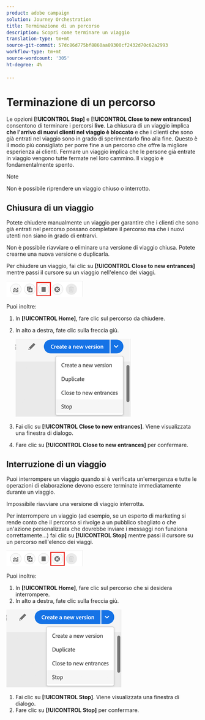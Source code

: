 ```yaml
---
product: adobe campaign
solution: Journey Orchestration
title: Terminazione di un percorso
description: Scopri come terminare un viaggio
translation-type: tm+mt
source-git-commit: 57dc86d775bf8860aa09300cf2432d70c62a2993
workflow-type: tm+mt
source-wordcount: '305'
ht-degree: 4%

---
```



# Terminazione di un percorso

Le opzioni **[!UICONTROL Stop]** e **[!UICONTROL Close to new entrances]** consentono di terminare i percorsi **live**. La chiusura di un viaggio implica **che l&#39;arrivo di nuovi clienti nel viaggio è bloccato** e che i clienti che sono già entrati nel viaggio sono in grado di sperimentarlo fino alla fine. Questo è il modo più consigliato per porre fine a un percorso che offre la migliore esperienza ai clienti. Fermare un viaggio implica che le persone già entrate in viaggio vengono tutte fermate nel loro cammino. Il viaggio è fondamentalmente spento.

>[!NOTE]
>
>Non è possibile riprendere un viaggio chiuso o interrotto.

## Chiusura di un viaggio

Potete chiudere manualmente un viaggio per garantire che i clienti che sono già entrati nel percorso possano completare il percorso ma che i nuovi utenti non siano in grado di entrarvi.

Non è possibile riavviare o eliminare una versione di viaggio chiusa. Potete crearne una nuova versione o duplicarla.

Per chiudere un viaggio, fai clic su **[!UICONTROL Close to new entrances]** mentre passi il cursore su un viaggio nell&#39;elenco dei viaggi.

![](../assets/do-not-localize/journey-finish-quick-action.png)

Puoi inoltre:

1. In **[!UICONTROL Home]**, fare clic sul percorso da chiudere.
1. In alto a destra, fate clic sulla freccia giù.

   ![](../assets/finish_drop_down_list.png)

1. Fai clic su **[!UICONTROL Close to new entrances]**. Viene visualizzata una finestra di dialogo.
1. Fare clic su **[!UICONTROL Close to new entrances]** per confermare.

## Interruzione di un viaggio

Puoi interrompere un viaggio quando si è verificata un&#39;emergenza e tutte le operazioni di elaborazione devono essere terminate immediatamente durante un viaggio.

Impossibile riavviare una versione di viaggio interrotta.

Per interrompere un viaggio (ad esempio, se un esperto di marketing si rende conto che il percorso si rivolge a un pubblico sbagliato o che un&#39;azione personalizzata che dovrebbe inviare i messaggi non funziona correttamente...) fai clic su **[!UICONTROL Stop]** mentre passi il cursore su un percorso nell&#39;elenco dei viaggi.

![](../assets/do-not-localize/journey-stop-quick-action.png)

Puoi inoltre:

1. In **[!UICONTROL Home]**, fare clic sul percorso che si desidera interrompere.
1. In alto a destra, fate clic sulla freccia giù.

![](../assets/finish_drop_down_list.png)

1. Fai clic su **[!UICONTROL Stop]**. Viene visualizzata una finestra di dialogo.
1. Fare clic su **[!UICONTROL Stop]** per confermare.
